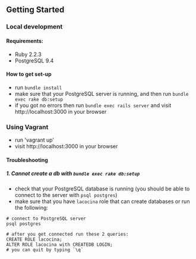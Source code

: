 ## Getting Started

### Local development

#### Requirements:
- Ruby 2.2.3
- PostgreSQL 9.4

#### How to get set-up

- run `bundle install`
- make sure that your PostgreSQL server is running, and then run `bundle exec rake db:setup`
- if you got no errors then run `bundle exec rails server` and visit http://localhost:3000 in your browser

### Using Vagrant
- run 'vagrant up'
- visit http://localhost:3000 in your browser

#### Troubleshooting

##### 1. Cannot create a db with `bundle exec rake db:setup`
- check that your PostgreSQL database is running (you should be able to connect to the server with `psql postgres`)
- make sure that you have `lacocina` role that can create databases or run the following:
```
# connect to PostgreSQL server
psql postgres

# after you get connected run these 2 queries:
CREATE ROLE lacocina;
ALTER ROLE lacocina with CREATEDB LOGIN;
# you can quit by typing `\q`
```
